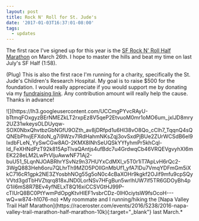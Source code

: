 ```yaml
---
layout: post
title: Rock N' Roll for St. Jude's
date: '2017-01-03T16:37:01-08:00'
tags:
  - updates
---
```


<p>
The first race I've signed up for this year is the <a href="http://www.runrocknroll.com/san-francisco/">SF Rock N' Roll Half Marathon</a> on March 26th. I hope to master the hills and beat my time on last July's SF Half (1:58).
</p>
<p>
(Plug) This is also the first race I'm running for a charity, specifically the St. Jude's Children's Research Hospital. My goal is to raise $500 for the foundation. I would really appreciate if you would support me by donating via my <a href="http://fundraising.stjude.org/site/TR/Heroes/Heroes?px=4371626&pg=personal&fr_id=59360">fundraising link</a>. Any contribution amount will really help the cause. Thanks in advance!
</p>
![](https://lh3.googleusercontent.com/UCCmgPYvcRAyU-bTtmqFOxgyzBErNMEZkLT2rxpEz8V5qeP2EtvuoM0mr1oMO6um_jxlJD8mry2UZ31wkeysOLDUyqw-SOX0NbxQhvtbzGbNGfU9OZth_av8jDRfpd1u6Hl38vO8Qo_cClh7_TqqnQ4sQQNEbPhvjEFXdoN_g7i9Wzv7IRdHahmNKsZqj3ovSxdPjBUe2ZUrWCSdB6el9IxdbFLeN_YySwCGw8AO-2KMX8INhSeUQSkYYfyhmPr5khCql-Id_FeXHNdPzT92k815ApTlvaQAntjs4ufBdc7u4GrdwqCb46VRQEVgvyhXI6mEK228eLM2LwPrVljuAwwNF71Aj2-buU51_5LqnNJOABRhrYSvNz9n37HUYxCdMXl_v5T0r1iT7ApLvH6rQc2-3WgQ883Heh6oru7QLhrTh9MZO5POIlGnMbUf1_yfA7lDu7VmqYDFmGm5iXkC716cR1gpk2NE3ZYosbhNOg55g5oN0c4cBaXOHr9kgkf2OJif9mfu9cpSQyVVtd3gdTbHVZtqrq818xJND0LorNSv7HFgBun5wrIhUW7if5TR6GDOyBh4pG1il6mS8R7BEv4yfNELxT8Q16xiCCSVGtHJ99P-cTIUrQ8BC0PtYwmPdOpgKtvHIEF1vsbrCDz-0lH0ciytsW9fsOcoH---wQ=w874-h1076-no)
*My roommate and I running/hiking the [Napa Valley Trail Half Marathon](https://raceroster.com/events/2016/5238/2016-napa-valley-trail-marathon-half-marathon-10k){:target="_blank"} last March.*